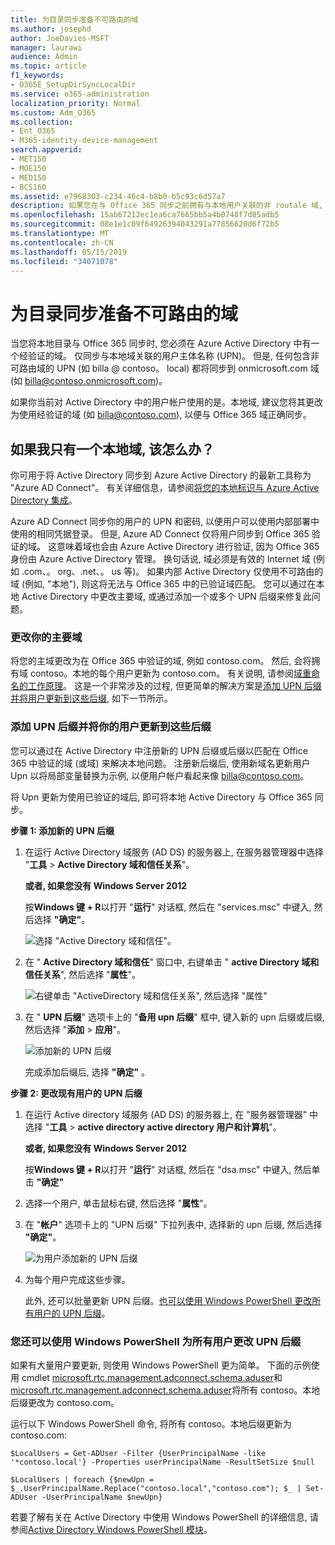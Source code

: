 ```yaml
---
title: 为目录同步准备不可路由的域
ms.author: josephd
author: JoeDavies-MSFT
manager: laurawi
audience: Admin
ms.topic: article
f1_keywords:
- O365E_SetupDirSyncLocalDir
ms.service: o365-administration
localization_priority: Normal
ms.custom: Adm_O365
ms.collection:
- Ent_O365
- M365-identity-device-management
search.appverid:
- MET150
- MOE150
- MED150
- BCS160
ms.assetid: e7968303-c234-46c4-b8b0-b5c93c6d57a7
description: 如果您在与 Office 365 同步之前拥有与本地用户关联的非 routale 域, 请了解要执行的操作。
ms.openlocfilehash: 15ab67212ec1ea6ca7665bb5a4b0748f7d85adb5
ms.sourcegitcommit: 08e1e1c09f64926394043291a77856620d6f72b5
ms.translationtype: MT
ms.contentlocale: zh-CN
ms.lasthandoff: 05/15/2019
ms.locfileid: "34071078"
---
```

# <a name="prepare-a-non-routable-domain-for-directory-synchronization"></a>为目录同步准备不可路由的域
当您将本地目录与 Office 365 同步时, 您必须在 Azure Active Directory 中有一个经验证的域。 仅同步与本地域关联的用户主体名称 (UPN)。 但是, 任何包含非可路由域的 UPN (如 billa @ contoso。 local) 都将同步到 onmicrosoft.com 域 (如 billa@contoso.onmicrosoft.com)。 

如果你当前对 Active Directory 中的用户帐户使用的是。本地域, 建议您将其更改为使用经验证的域 (如 billa@contoso.com), 以便与 Office 365 域正确同步。
  
## <a name="what-if-i-only-have-a-local-on-premises-domain"></a>如果我只有一个本地域, 该怎么办？

你可用于将 Active Directory 同步到 Azure Active Directory 的最新工具称为 "Azure AD Connect"。 有关详细信息，请参阅[将您的本地标识与 Azure Active Directory 集成](https://docs.microsoft.com/azure/architecture/reference-architectures/identity/azure-ad)。
  
Azure AD Connect 同步你的用户的 UPN 和密码, 以便用户可以使用内部部署中使用的相同凭据登录。 但是, Azure AD Connect 仅将用户同步到 Office 365 验证的域。 这意味着域也会由 Azure Active Directory 进行验证, 因为 Office 365 身份由 Azure Active Directory 管理。 换句话说, 域必须是有效的 Internet 域 (例如 .com、。 org、.net、。 us 等)。 如果内部 Active Directory 仅使用不可路由的域 (例如, "本地"), 则这将无法与 Office 365 中的已验证域匹配。 您可以通过在本地 Active Directory 中更改主要域, 或通过添加一个或多个 UPN 后缀来修复此问题。
  
### <a name="change-your-primary-domain"></a>**更改你的主要域**

将您的主域更改为在 Office 365 中验证的域, 例如 contoso.com。 然后, 会将拥有域 contoso。本地的每个用户更新为 contoso.com。 有关说明, 请参阅[域重命名的工作原理](https://go.microsoft.com/fwlink/p/?LinkId=624174)。 这是一个非常涉及的过程, 但更简单的解决方案是[添加 UPN 后缀并将用户更新到这些后缀](prepare-a-non-routable-domain-for-directory-synchronization.md#bk_register), 如下一节所示。
  
### <a name="add-upn-suffixes-and-update-your-users-to-them"></a>**添加 UPN 后缀并将你的用户更新到这些后缀**

您可以通过在 Active Directory 中注册新的 UPN 后缀或后缀以匹配在 Office 365 中验证的域 (或域) 来解决本地问题。 注册新后缀后, 使用新域名更新用户 Upn 以将局部变量替换为示例, 以便用户帐户看起来像 billa@contoso.com。
  
将 Upn 更新为使用已验证的域后, 即可将本地 Active Directory 与 Office 365 同步。
  
 **步骤 1: 添加新的 UPN 后缀**
  
1. 在运行 Active Directory 域服务 (AD DS) 的服务器上, 在服务器管理器中选择 "**工具** \> **Active Directory 域和信任关系**"。
    
    **或者, 如果您没有 Windows Server 2012**
    
    按**Windows 键 + R**以打开 "**运行**" 对话框, 然后在 "services.msc" 中键入, 然后选择 **"确定"**。
    
    ![选择 "Active Directory 域和信任"。](media/46b6e007-9741-44af-8517-6f682e0ac974.png)
  
2. 在 " **Active Directory 域和信任**" 窗口中, 右键单击 " **active Directory 域和信任关系**", 然后选择 "**属性**"。
    
    ![右键单击 "ActiveDirectory 域和信任关系", 然后选择 "属性"](media/39d20812-ffb5-4ba9-8d7b-477377ac360d.png)
  
3. 在 " **UPN 后缀**" 选项卡上的 "**备用 upn 后缀**" 框中, 键入新的 upn 后缀或后缀, 然后选择 "**添加** \> **应用**"。
    
    ![添加新的 UPN 后缀](media/a4aaf919-7adf-469a-b93f-83ef284c0915.PNG)
  
    完成添加后缀后, 选择 **"确定"** 。 
    
 **步骤 2: 更改现有用户的 UPN 后缀**
  
1. 在运行 Active directory 域服务 (AD DS) 的服务器上, 在 "服务器管理器" 中选择 "**工具** \> **active directory active directory 用户和计算机**"。
    
    **或者, 如果您没有 Windows Server 2012**
    
    按**Windows 键 + R**以打开 "**运行**" 对话框, 然后在 "dsa.msc" 中键入, 然后单击 **"确定"**
    
2. 选择一个用户, 单击鼠标右键, 然后选择 "**属性**"。
    
3. 在 "**帐户**" 选项卡上的 "UPN 后缀" 下拉列表中, 选择新的 upn 后缀, 然后选择 **"确定"**。
    
    ![为用户添加新的 UPN 后缀](media/54876751-49f0-48cc-b864-2623c4835563.png)
  
4. 为每个用户完成这些步骤。
    
    此外, 还可以批量更新 UPN 后缀。[也可以使用 Windows PowerShell 更改所有用户的 UPN 后缀](prepare-a-non-routable-domain-for-directory-synchronization.md#BK_Posh)。
    
### <a name="you-can-also-use-windows-powershell-to-change-the-upn-suffix-for-all-users"></a>**您还可以使用 Windows PowerShell 为所有用户更改 UPN 后缀**

如果有大量用户要更新, 则使用 Windows PowerShell 更为简单。 下面的示例使用 cmdlet [microsoft.rtc.management.adconnect.schema.aduser](https://go.microsoft.com/fwlink/p/?LinkId=624312)和[microsoft.rtc.management.adconnect.schema.aduser](https://go.microsoft.com/fwlink/p/?LinkId=624313)将所有 contoso。本地后缀更改为 contoso.com。 

运行以下 Windows PowerShell 命令, 将所有 contoso。本地后缀更新为 contoso.com:
    
  ```
  $LocalUsers = Get-ADUser -Filter {UserPrincipalName -like '*contoso.local'} -Properties userPrincipalName -ResultSetSize $null
  ```

  ```
  $LocalUsers | foreach {$newUpn = $_.UserPrincipalName.Replace("contoso.local","contoso.com"); $_ | Set-ADUser -UserPrincipalName $newUpn}
  ```
若要了解有关在 Active Directory 中使用 Windows PowerShell 的详细信息, 请参阅[Active Directory Windows PowerShell 模块](https://go.microsoft.com/fwlink/p/?LinkId=624314)。 

